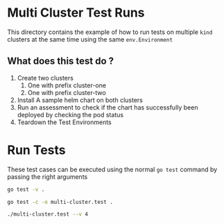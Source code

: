 # Multi Cluster Test Runs

This directory contains the example of how to run tests on multiple `kind` clusters at the same time using the same `env.Environment`

## What does this test do ?

1. Create two clusters
   1. One with prefix cluster-one
   2. One with prefix cluster-two
2. Install A sample helm chart on both clusters
3. Run an assessment to check if the chart has successfully been deployed by checking the pod status
4. Teardown the Test Environments

# Run Tests

These test cases can be executed using the normal `go test` command by passing the right arguments

```bash
go test -v .
```

```bash
go test -c -o multi-cluster.test .

./multi-cluster.test --v 4
```